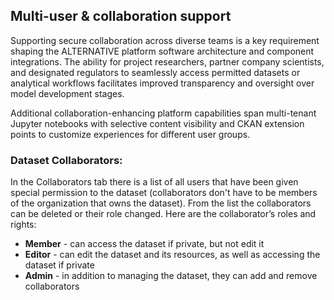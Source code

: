## Multi-user & collaboration support

Supporting secure collaboration across diverse teams is a key requirement shaping the ALTERNATIVE platform software architecture and component integrations. The ability for project researchers, partner company scientists, and designated regulators to seamlessly access permitted datasets or analytical workflows facilitates improved transparency and oversight over model development stages.

Additional collaboration-enhancing platform capabilities span multi-tenant Jupyter notebooks with selective content visibility and CKAN extension points to customize experiences for different user groups.

### Dataset Collaborators:

In the Collaborators tab there is a list of all users that have been given special permission to the dataset (collaborators don't have to be members of the organization that owns the dataset). From the list the collaborators can be deleted or their role changed. Here are the collaborator’s roles and rights:

- **Member** - can access the dataset if private, but not edit it
- **Editor** - can edit the dataset and its resources, as well as accessing the dataset if private
- **Admin** - in addition to managing the dataset, they can add and remove collaborators
